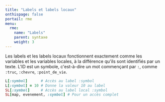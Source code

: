 ```yaml
---
title: "Labels et labels locaux"
onthispage: false
portail: rme
menu:
  rme:
    name: "Labels"
    parent: syntaxe
    weight: 3
---
```


Les labels et les labels locaux fonctionnent exactement comme les variables et les variables locales, à la différence qu'ils sont identifiés par un texte. L'ID est un symbole, c'est-à-dire un mot commençant par `:`, comme `:truc`, `:chevre`, `:point_de_vie`.

```ruby
L[:symbol]      # Accès au label :symbol
L[:symbol] = 10 # Donne la valeur 10 au label
SL[:symbol]     # Accès au label local :symbol
SL[map, evenement, :symbol] # Pour un accès complet
```